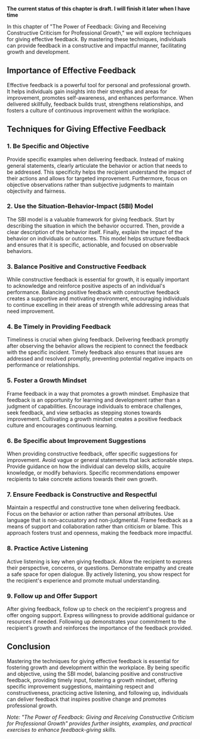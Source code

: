 **The current status of this chapter is draft. I will finish it later when I have time**

In this chapter of "The Power of Feedback: Giving and Receiving Constructive Criticism for Professional Growth," we will explore techniques for giving effective feedback. By mastering these techniques, individuals can provide feedback in a constructive and impactful manner, facilitating growth and development.

Importance of Effective Feedback
--------------------------------

Effective feedback is a powerful tool for personal and professional growth. It helps individuals gain insights into their strengths and areas for improvement, promotes self-awareness, and enhances performance. When delivered skillfully, feedback builds trust, strengthens relationships, and fosters a culture of continuous improvement within the workplace.

Techniques for Giving Effective Feedback
----------------------------------------

### 1. Be Specific and Objective

Provide specific examples when delivering feedback. Instead of making general statements, clearly articulate the behavior or action that needs to be addressed. This specificity helps the recipient understand the impact of their actions and allows for targeted improvement. Furthermore, focus on objective observations rather than subjective judgments to maintain objectivity and fairness.

### 2. Use the Situation-Behavior-Impact (SBI) Model

The SBI model is a valuable framework for giving feedback. Start by describing the situation in which the behavior occurred. Then, provide a clear description of the behavior itself. Finally, explain the impact of the behavior on individuals or outcomes. This model helps structure feedback and ensures that it is specific, actionable, and focused on observable behaviors.

### 3. Balance Positive and Constructive Feedback

While constructive feedback is essential for growth, it is equally important to acknowledge and reinforce positive aspects of an individual's performance. Balancing positive feedback with constructive feedback creates a supportive and motivating environment, encouraging individuals to continue excelling in their areas of strength while addressing areas that need improvement.

### 4. Be Timely in Providing Feedback

Timeliness is crucial when giving feedback. Delivering feedback promptly after observing the behavior allows the recipient to connect the feedback with the specific incident. Timely feedback also ensures that issues are addressed and resolved promptly, preventing potential negative impacts on performance or relationships.

### 5. Foster a Growth Mindset

Frame feedback in a way that promotes a growth mindset. Emphasize that feedback is an opportunity for learning and development rather than a judgment of capabilities. Encourage individuals to embrace challenges, seek feedback, and view setbacks as stepping stones towards improvement. Cultivating a growth mindset creates a positive feedback culture and encourages continuous learning.

### 6. Be Specific about Improvement Suggestions

When providing constructive feedback, offer specific suggestions for improvement. Avoid vague or general statements that lack actionable steps. Provide guidance on how the individual can develop skills, acquire knowledge, or modify behaviors. Specific recommendations empower recipients to take concrete actions towards their own growth.

### 7. Ensure Feedback is Constructive and Respectful

Maintain a respectful and constructive tone when delivering feedback. Focus on the behavior or action rather than personal attributes. Use language that is non-accusatory and non-judgmental. Frame feedback as a means of support and collaboration rather than criticism or blame. This approach fosters trust and openness, making the feedback more impactful.

### 8. Practice Active Listening

Active listening is key when giving feedback. Allow the recipient to express their perspective, concerns, or questions. Demonstrate empathy and create a safe space for open dialogue. By actively listening, you show respect for the recipient's experience and promote mutual understanding.

### 9. Follow up and Offer Support

After giving feedback, follow up to check on the recipient's progress and offer ongoing support. Express willingness to provide additional guidance or resources if needed. Following up demonstrates your commitment to the recipient's growth and reinforces the importance of the feedback provided.

Conclusion
----------

Mastering the techniques for giving effective feedback is essential for fostering growth and development within the workplace. By being specific and objective, using the SBI model, balancing positive and constructive feedback, providing timely input, fostering a growth mindset, offering specific improvement suggestions, maintaining respect and constructiveness, practicing active listening, and following up, individuals can deliver feedback that inspires positive change and promotes professional growth.

*Note: "The Power of Feedback: Giving and Receiving Constructive Criticism for Professional Growth" provides further insights, examples, and practical exercises to enhance feedback-giving skills.*
